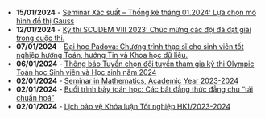  - **15/01/2024** - [Seminar Xác suất – Thống kê tháng 01.2024: Lựa chọn mô hình đồ thị Gauss](https://math.hcmus.edu.vn/tin-tức/tin-nghiên-cứu/870-seminar-xác-suất-–-thống-kê-tháng-01-2024-lựa-chọn-mô-hình-đồ-thị-gauss)
 - **12/01/2024** - [Kỳ thi SCUDEM VIII 2023: Chúc mừng các đội đã đạt giải trong cuộc thi.](https://math.hcmus.edu.vn/tin-tức/thông-tin-toán-tin-học/869-kỳ-thi-scudem-viii-2023-chúc-mừng-các-đội-đã-đạt-giải-trong-cuộc-thi)
 - **07/01/2024** - [Đại học Padova: Chương trình thạc sĩ cho sinh viên tốt nghiệp hướng Toán, hướng Tin và Khoa học dữ liệu.](https://math.hcmus.edu.vn/tin-tức/tin-học-bổng-việc-làm/867-đại-học-padova-chương-trình-thạc-sĩ-cho-sinh-viên-tốt-nghiệp-hướng-toán,-hướng-tin-và-khoa-học-dữ-liệu)
 - **06/01/2024** - [Thông báo Tuyển chọn đội tuyển tham gia kỳ thi Olympic Toán học Sinh viên và Học sinh năm 2024](https://math.hcmus.edu.vn/tin-tức/thông-tin-toán-tin-học/866-thông-báo-tuyển-chọn-đội-tuyển-tham-gia-kỳ-thi-olympic-toán-học-sinh-viên-và-học-sinh-năm-2024)
 - **02/01/2024** - [Seminar in Mathematics, Academic Year 2023-2024](https://math.hcmus.edu.vn/tin-tức/tin-nghiên-cứu/854-seminar-in-mathematics,-academic-year-2023-2024)
 - **02/01/2024** - [Buổi trình bày toán học: Các bất đẳng thức đẳng chu “tái chuẩn hoá”](https://math.hcmus.edu.vn/tin-tức/tin-nghiên-cứu/852-buổi-trình-bày-toán-học-các-bất-đẳng-thức-đẳng-chu-“tái-chuẩn-hoá”)
 - **02/01/2024** - [Lịch bảo vệ Khóa luận Tốt nghiệp HK1/2023-2024](https://math.hcmus.edu.vn/tin-tức/tin-giáo-vụ/860-lịch-bảo-vệ-khóa-luận-tốt-nghiệp-hk1-2023-2024)
